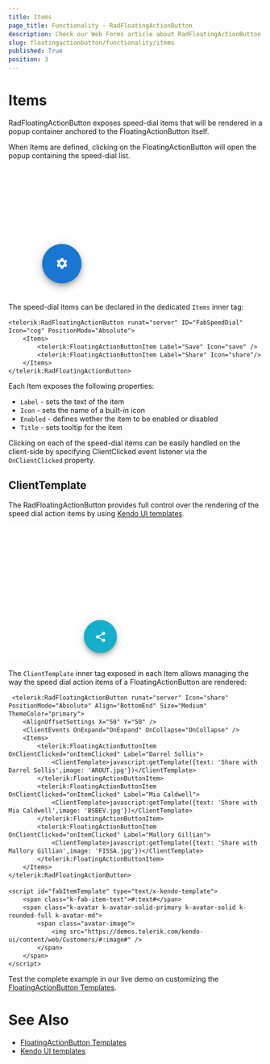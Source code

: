 ```yaml
---
title: Items
page_title: Functionality - RadFloatingActionButton
description: Check our Web Forms article about RadFloatingActionButton Items.
slug: floatingactionbutton/functionality/items
published: True
position: 3
---
```


# Items

RadFloatingActionButton exposes speed-dial items that will be rendered in a popup container anchored to the FloatingActionButton itself.

When Items are defined, clicking on the FloatingActionButton will open the popup containing the speed-dial list.

![Items sample](../images/floatingbutton-functionalities-items.gif)

The speed-dial items can be declared in the dedicated `Items` inner tag:

````ASPX
<telerik:RadFloatingActionButton runat="server" ID="FabSpeedDial" Icon="cog" PositionMode="Absolute">
    <Items>
        <telerik:FloatingActionButtonItem Label="Save" Icon="save" />
        <telerik:FloatingActionButtonItem Label="Share" Icon="share"/>
    </Items>
</telerik:RadFloatingActionButton>
````

Each Item exposes the following properties:

 - `Label` - sets the text of the item
 - `Icon` - sets the name of a built-in icon
 - `Enabled` - defines wether the item to be enabled or disabled
 - `Title` - sets tooltip for the item

Clicking on each of the speed-dial items can be easily handled on the client-side by specifying ClientClicked event listener via the `OnClientClicked` property.

## ClientTemplate

The RadFloatingActionButton provides full control over the rendering of the speed dial action items by using [Kendo UI templates](https://docs.telerik.com/kendo-ui/framework/templates/overview).

![Sample of client templates](../images/floatingbutton-functionalities-itemtemplates.gif)

The `ClientTemplate` inner tag exposed in each Item allows managing the way the speed dial action items of a FloatingActionButton are rendered:

````ASPX
 <telerik:RadFloatingActionButton runat="server" Icon="share" PositionMode="Absolute" Align="BottomEnd" Size="Medium" ThemeColor="primary">
    <AlignOffsetSettings X="50" Y="50" />
    <ClientEvents OnExpand="OnExpand" OnCollapse="OnCollapse" />
    <Items>
        <telerik:FloatingActionButtonItem OnClientClicked="onItemClicked" Label="Darrel Sollis">
            <ClientTemplate>javascript:getTemplate({text: 'Share with Darrel Sollis',image: 'AROUT.jpg'})</ClientTemplate>
        </telerik:FloatingActionButtonItem>
        <telerik:FloatingActionButtonItem OnClientClicked="onItemClicked" Label="Mia Caldwell">
            <ClientTemplate>javascript:getTemplate({text: 'Share with Mia Caldwell',image: 'BSBEV.jpg'})</ClientTemplate>
        </telerik:FloatingActionButtonItem>
        <telerik:FloatingActionButtonItem OnClientClicked="onItemClicked" Label="Mallory Gillian">
            <ClientTemplate>javascript:getTemplate({text: 'Share with Mallory Gillian',image: 'FISSA.jpg'})</ClientTemplate>
        </telerik:FloatingActionButtonItem>
    </Items>
</telerik:RadFloatingActionButton>

<script id="fabItemTemplate" type="text/x-kendo-template">
    <span class="k-fab-item-text">#:text#</span>
    <span class="k-avatar k-avatar-solid-primary k-avatar-solid k-rounded-full k-avatar-md">
        <span class="avatar-image">
            <img src="https://demos.telerik.com/kendo-ui/content/web/Customers/#:image#" />
        </span>
    </span>
</script>
````

Test the complete example in our live demo on customizing the [FloatingActionButton Templates](https://demos.telerik.com/aspnet-ajax/floatingactionbutton/templates/defaultcs.aspx).

# See Also

 * [FloatingActionButton Templates](https://demos.telerik.com/aspnet-ajax/floatingactionbutton/templates/defaultcs.aspx)
 * [Kendo UI templates](https://docs.telerik.com/kendo-ui/framework/templates/overview)

 